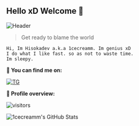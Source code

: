 ## Hello xD Welcome 👋
![Header](https://telegra.ph/file/aa2d021a04d13d0003c37.jpg)
> Get ready to blame the world
```
Hi, Im Hisokadev a.k.a 1cecreamm. Im genius xD
I do what I like fast. so as not to waste time. 
Im sleepy.
```
**:email: You can find me on:**

[![TG](https://img.shields.io/badge/-Telegram-0088CC?style=flat&logo=Telegram&logoColor=white&link=https://t.me/whothefvckareyou)](https://t.me/whothefvckareyou) <br />

**:pushpin: Profile overview:**
 
![visitors](https://visitor-badge.laobi.icu/badge?page_id=1cecreamm.1cecreamm)
 
![1cecreamm's GitHub Stats](https://github-readme-stats.vercel.app/api?username=1cecreamm&show_icons=true)
